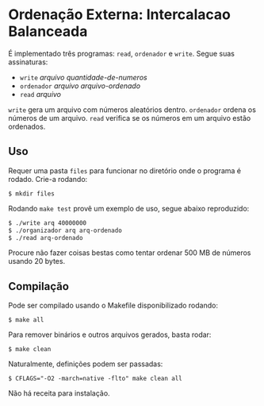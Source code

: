 # Ordenação Externa: Intercalacao Balanceada

É implementado três programas: `read`, `ordenador` e `write`. Segue suas assinaturas:

* `write` _arquivo_ _quantidade-de-numeros_
* `ordenador` _arquivo_ _arquivo-ordenado_
* `read` _arquivo_

`write` gera um arquivo com números aleatórios dentro.
`ordenador` ordena os números de um arquivo.
`read` verifica se os números em um arquivo estão ordenados.

## Uso

Requer uma pasta `files` para funcionar no diretório onde o programa é rodado.
Crie-a rodando:

```
$ mkdir files
```

Rodando `make test` provê um exemplo de uso, segue abaixo reproduzido:

```bash
$ ./write arq 40000000
$ ./organizador arq arq-ordenado
$ ./read arq-ordenado
```

Procure não fazer coisas bestas como tentar ordenar 500 MB de números usando 20 bytes.

## Compilação

Pode ser compilado usando o Makefile disponibilizado rodando:

```
$ make all
```

Para remover binários e outros arquivos gerados, basta rodar:

```
$ make clean
```

Naturalmente, definições podem ser passadas:

```
$ CFLAGS="-O2 -march=native -flto" make clean all
```

Não há receita para instalação.
